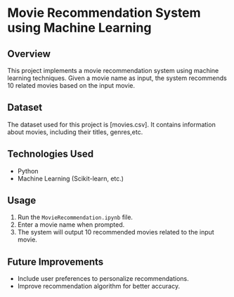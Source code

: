 # Movie Recommendation System using Machine Learning

## Overview
This project implements a movie recommendation system using machine learning techniques. Given a movie name as input, the system recommends 10 related movies based on the input movie.

## Dataset
The dataset used for this project is [movies.csv]. It contains information about movies, including their titles, genres,etc. 

## Technologies Used
- Python
- Machine Learning (Scikit-learn, etc.)
  

## Usage
1. Run the `MovieRecommendation.ipynb` file.
2. Enter a movie name when prompted.
3. The system will output 10 recommended movies related to the input movie.


## Future Improvements
- Include user preferences to personalize recommendations.
- Improve recommendation algorithm for better accuracy.

